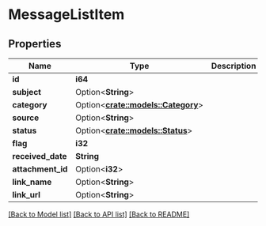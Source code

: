 # MessageListItem

## Properties

Name | Type | Description | Notes
------------ | ------------- | ------------- | -------------
**id** | **i64** |  | 
**subject** | Option<**String**> |  | [optional]
**category** | Option<[**crate::models::Category**](Category.md)> |  | [optional]
**source** | Option<**String**> |  | [optional]
**status** | Option<[**crate::models::Status**](Status.md)> |  | [optional]
**flag** | **i32** |  | 
**received_date** | **String** |  | 
**attachment_id** | Option<**i32**> |  | [optional]
**link_name** | Option<**String**> |  | [optional]
**link_url** | Option<**String**> |  | [optional]

[[Back to Model list]](../README.md#documentation-for-models) [[Back to API list]](../README.md#documentation-for-api-endpoints) [[Back to README]](../README.md)


